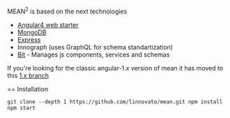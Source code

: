 
MEAN<sup>2</sup> is based on the next technologies  
* [Angular4 web starter](https://github.com/AngularClass/angular-starter)
* [MongoDB](https://www.mongodb.com)
* [Express](https://expressjs.com/)
* Innograph (uses GraphQL for schema standartization)
* [Bit](https://bitsrc.io/) - Manages js components, services and schemas

If you're looking for the classic angular-1.x version of mean it has moved to this [1.x branch](https://github.com/linnovate/mean/tree/1.x) 

== Installation

``
git clone --depth 1 https://github.com/linnovate/mean.git
npm install
npm start
``
